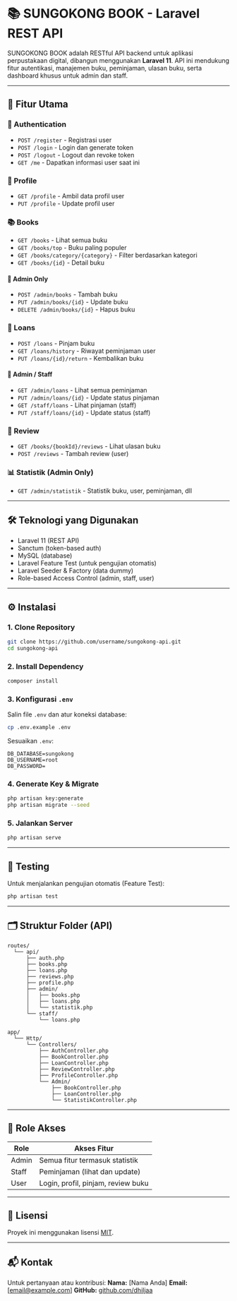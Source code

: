 



# 📚 SUNGOKONG BOOK - Laravel REST API

SUNGOKONG BOOK adalah RESTful API backend untuk aplikasi perpustakaan digital, dibangun menggunakan **Laravel 11**. API ini mendukung fitur autentikasi, manajemen buku, peminjaman, ulasan buku, serta dashboard khusus untuk admin dan staff.

---

## 🚀 Fitur Utama

### 🔐 Authentication
- `POST /register` - Registrasi user
- `POST /login` - Login dan generate token
- `POST /logout` - Logout dan revoke token
- `GET /me` - Dapatkan informasi user saat ini

### 👤 Profile
- `GET /profile` - Ambil data profil user
- `PUT /profile` - Update profil user

### 📚 Books
- `GET /books` - Lihat semua buku
- `GET /books/top` - Buku paling populer
- `GET /books/category/{category}` - Filter berdasarkan kategori
- `GET /books/{id}` - Detail buku

#### 🔧 Admin Only
- `POST /admin/books` - Tambah buku
- `PUT /admin/books/{id}` - Update buku
- `DELETE /admin/books/{id}` - Hapus buku

### 📖 Loans
- `POST /loans` - Pinjam buku
- `GET /loans/history` - Riwayat peminjaman user
- `PUT /loans/{id}/return` - Kembalikan buku

#### 🔧 Admin / Staff
- `GET /admin/loans` - Lihat semua peminjaman
- `PUT /admin/loans/{id}` - Update status pinjaman
- `GET /staff/loans` - Lihat pinjaman (staff)
- `PUT /staff/loans/{id}` - Update status (staff)

### 🌟 Review
- `GET /books/{bookId}/reviews` - Lihat ulasan buku
- `POST /reviews` - Tambah review (user)

### 📊 Statistik (Admin Only)
- `GET /admin/statistik` - Statistik buku, user, peminjaman, dll

---

## 🛠️ Teknologi yang Digunakan

- Laravel 11 (REST API)
- Sanctum (token-based auth)
- MySQL (database)
- Laravel Feature Test (untuk pengujian otomatis)
- Laravel Seeder & Factory (data dummy)
- Role-based Access Control (admin, staff, user)

---

## ⚙️ Instalasi

### 1. Clone Repository
```bash
git clone https://github.com/username/sungokong-api.git
cd sungokong-api
````

### 2. Install Dependency

```bash
composer install
```

### 3. Konfigurasi `.env`

Salin file `.env` dan atur koneksi database:

```bash
cp .env.example .env
```

Sesuaikan `.env`:

```
DB_DATABASE=sungokong
DB_USERNAME=root
DB_PASSWORD=
```

### 4. Generate Key & Migrate

```bash
php artisan key:generate
php artisan migrate --seed
```

### 5. Jalankan Server

```bash
php artisan serve
```

---

## 🧪 Testing

Untuk menjalankan pengujian otomatis (Feature Test):

```bash
php artisan test
```

---

## 🗂️ Struktur Folder (API)

```
routes/
  └── api/
      ├── auth.php
      ├── books.php
      ├── loans.php
      ├── reviews.php
      ├── profile.php
      ├── admin/
      │   ├── books.php
      │   ├── loans.php
      │   └── statistik.php
      └── staff/
          └── loans.php

app/
  └── Http/
      └── Controllers/
          ├── AuthController.php
          ├── BookController.php
          ├── LoanController.php
          ├── ReviewController.php
          ├── ProfileController.php
          └── Admin/
              ├── BookController.php
              ├── LoanController.php
              └── StatistikController.php
```

---

## 👥 Role Akses

| Role  | Akses Fitur                        |
| ----- | ---------------------------------- |
| Admin | Semua fitur termasuk statistik     |
| Staff | Peminjaman (lihat dan update)      |
| User  | Login, profil, pinjam, review buku |

---

## 📄 Lisensi

Proyek ini menggunakan lisensi [MIT](LICENSE).

---

## 📬 Kontak

Untuk pertanyaan atau kontribusi:
**Nama:** \[Nama Anda]
**Email:** \[[email@example.com](mailto:ahmadfadhil289@gmail.com)]
**GitHub:** [github.com/dhiljaa](https://github.com/dhiljaa)

```

```
